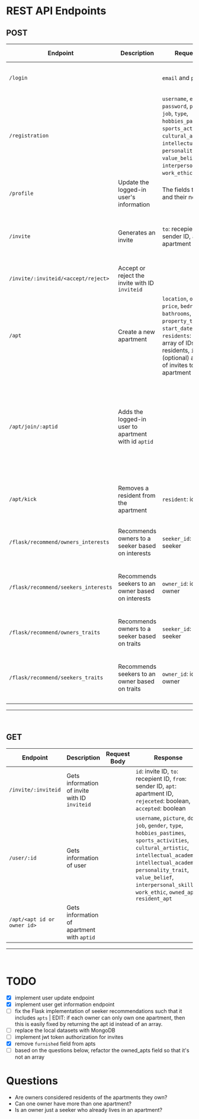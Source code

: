# REST API Endpoints
## POST
| **Endpoint**                         | **Description**                                      | **Request Body**                                                                                                                                                                                                                            | **Response**                                                                                                             | **Authorization required** | **Notes**                                                                                                                        |
| ------------------------------------ | ---------------------------------------------------- | ------------------------------------------------------------------------------------------------------------------------------------------------------------------------------------------------------------------------------------------- | ------------------------------------------------------------------------------------------------------------------------ | :------------------------: | -------------------------------------------------------------------------------------------------------------------------------- |
| `/login`                             |                                                      | `email` and `password`                                                                                                                                                                                                                      | `{ status: true/false, success: success/failure message }`                                                               |                            |                                                                                                                                  |
| `/registration`                      |                                                      | `username`, `email`, `password`, `picture`, `dob`, `job`, `type`, `hobbies_pastimes`, `sports_activities`, `cultural_artistic`, `intellectual_academic`, `personality_trait`, `value_belief`, `interpersonal_skill`, `work_ethic`, `gender` | `{ success: boolean, message: success/error message string }`                                                            |                            |                                                                                                                                  |
| `/profile`                           | Update the logged-in user's information              | The fields to update and their new values                                                                                                                                                                                                   |                                                                                                                          |             ✔              |                                                                                                                                  |
| `/invite`                            | Generates an invite                                  | `to`: recepient ID, `from`: sender ID, `apt`: apartment ID                                                                                                                                                                                  | Same as in request body, but also includes `id`: the newly created invite's ID, `rejected`: boolean, `accepted`: boolean |                            |                                                                                                                                  |
| `/invite/:inviteid/<accept/reject>`  | Accept or reject the invite with ID `inviteid`       |                                                                                                                                                                                                                                             | `success`: boolean, `message`                                                                                            |             ✔              |                                                                                                                                  |
| `/apt`                               | Create a new apartment                               | `location`, `owner`, `max`, `price`, `bedrooms`, `bathrooms`, `property_type`, `start_date`, `end_date`, `residents`: (optional) array of IDs of current residents, `invites`: (optional) array of IDs of invites to this apartment         | Same as request body but includes `id`: newly created apt's ID,                                                          |                            |                                                                                                                                  |
| `/apt/join/:aptid`                   | Adds the logged-in user to apartment with id `aptid` |                                                                                                                                                                                                                                             |                                                                                                                          |             ✔              | If the number of residents in the apartment is not less than the apartment's `max` the user won't be able to join the aparmtent. |
| `/apt/kick`                          | Removes a resident from the apartment                | `resident`: id, `apt`: id                                                                                                                                                                                                                   | `{ success: boolean, message: string }`                                                                                  |             ✔              | The token of the owner of th apartment must be included                                                                          |
| `/flask/recommend/owners_interests`  | Recommends owners to a seeker based on interests     | `seeker_id`: id of the seeker                                                                                                                                                                                                               | JSON array of `{ "apt": id, "common_interests": number of common interests, "owner_id": id}`                             |                            |                                                                                                                                  |
| `/flask/recommend/seekers_interests` | Recommends seekers to an owner based on interests    | `owner_id`: id of the owner                                                                                                                                                                                                                 | JSON array of `{ "similarity": percentage (decimal), "common_interests": number of common interests, "seeker_id": id}}`  |                            |                                                                                                                                  |
| `/flask/recommend/owners_traits`     | Recommends owners to a seeker based on traits        | `seeker_id`: id of the seeker                                                                                                                                                                                                               | JSON array of `{ "apt": id, "common_interests": number of common interests, "owner_id": id}`                             |                            |                                                                                                                                  |
| `/flask/recommend/seekers_traits`    | Recommends seekers to an owner based on traits       | `owner_id`: id of the owner                                                                                                                                                                                                                 | JSON array of `{ "similarity": percentage (decimal), "common_interests": number of common interests, "seeker_id": id}}`  |                            |                                                                                                                                  |
---
<br>

## GET
| **Endpoint**                | **Description**                               | **Request Body** | **Response**                                                                                                                                                                                                                                                                 | **Authorization required** | **Notes** |
| --------------------------- | --------------------------------------------- | ---------------- | ---------------------------------------------------------------------------------------------------------------------------------------------------------------------------------------------------------------------------------------------------------------------------- | :------------------------: | --------- |
| `/invite/:inviteid`         | Gets information of invite with ID `inviteid` |                  | `id`: invite ID, `to`: recepient ID, `from`: sender ID, `apt`: apartment ID, `rejeceted`: boolean, `accepted`: boolean                                                                                                                                                       |             ✔              |           |
| `/user/:id`                 | Gets information of user                      |                  | `username`, `picture`, `dob`, `job`, `gender`, `type`, `hobbies_pastimes`, `sports_activities`, `cultural_artistic`, `intellectual_academic`, `intellectual_academic`, `personality_trait`, `value_belief`, `interpersonal_skill`, `work_ethic`, `owned_apt`, `resident_apt` |                            |           |
| `/apt/<apt id or owner id>` | Gets information of apartment with `aptid`    |                  |                                                                                                                                                                                                                                                                              |                            |           |

---
<br>

# TODO
- [x] implement user update endpoint
- [x] implement user get information endpoint
- [ ] fix the Flask implementation of seeker recommendations such that it includes `apts` | EDIT: if each owner can only own one apartment, then this is easily fixed by returning the apt id instead of an array.
- [ ] replace the local datasets with MongoDB 
- [ ] implement jwt token authorization for invites
- [x] remove `furnished` field from apts
- [ ] based on the questions below, refactor the owned_apts field so that it's not an array

# Questions
- Are owners considered residents of the apartments they own?
- Can one owner have more than one apartment?
- Is an owner just a seeker who already lives in an apartment?